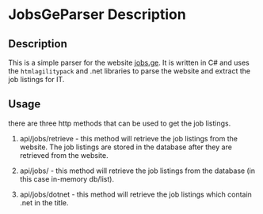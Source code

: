# JobsGeParser Description

## Description

 This is a simple parser for the website [jobs.ge](https://jobs.ge/). 
 It is written in C# and uses the `htmlagilitypack` and .net libraries to parse the website and extract the job listings for IT.

 ## Usage
 there are three http methods that can be used to get the job listings.

 1. api/jobs/retrieve - this method will retrieve the job listings from the website.
 The job listings are stored in the database after they are retrieved from the website.
 
 2. api/jobs/ - this method will retrieve the job listings from the database (in this case in-memory db/list).  

 3. api/jobs/dotnet - this method will retrieve the job listings which contain .net in the title.